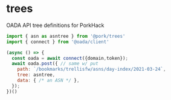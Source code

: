 # trees
OADA API tree definitions for PorkHack

```javascript
import { asn as asntree } from '@pork/trees'
import { connect } from '@oada/client'

(async () => {
  const oada = await connect({domain,token});
  await oada.post({ // same w/ put
    path: `/bookmarks/trellisfw/asns/day-index/2021-03-24`, 
    tree: asntree,
    data: { /* an ASN */ },
  });
})()
